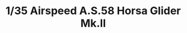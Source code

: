 ---
layout: product
title: "1/35 Airspeed A.S.58 Horsa Glider Mk.II"
price: "TBA" 
desc: "Maketa"
img_path: "/assets/img/BRNC35203.webp"
brand: "Bronco"
available: false
special_offer: false
new: false
soon: false
cat: "010000"
subcat: "015800"
subsubcat: "0N/A"
sifra: "BRNC35203"
popular: false
spec: false
---